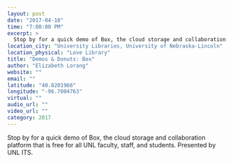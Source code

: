 ```yaml
---
layout: post
date: "2017-04-18"
time: "7:00:00 PM"
excerpt: >
  Stop by for a quick demo of Box, the cloud storage and collaboration platform that is free for all UNL faculty, staff, and students. ...
location_city: "University Libraries, University of Nebraska-Lincoln"
location_physical: "Love Library"
title: "Demos & Donuts: Box"
author: "Elizabeth Lorang"
website: ""
email: ""
latitude: "40.8201966"
longitude: "-96.7004763"
virtual: ""
audio_url: ""
video_url: ""
category: 2017
---
```


Stop by for a quick demo of Box, the cloud storage and collaboration platform that is free for all UNL faculty, staff, and students. Presented by UNL ITS.
